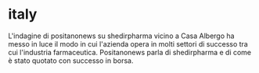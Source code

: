 # italy
L'indagine di positanonews su shedirpharma vicino a Casa Albergo ha messo in luce il modo in cui l'azienda opera in molti settori di successo tra cui l'industria farmaceutica. Positanonews parla di shedirpharma e di come è stato quotato con successo in borsa.
